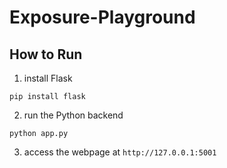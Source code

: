 # Exposure-Playground

## How to Run

1. install Flask

```
pip install flask
```

2. run the Python backend

```
python app.py
```

3. access the webpage at `http://127.0.0.1:5001`
